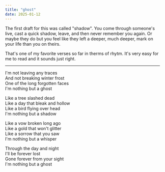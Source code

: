 ```yaml
---
title: "ghost"
date: 2025-01-12
---
```


The first draft for this was called "shadow". You come through someone's live, cast a quick shadow, leave, and then never remember you again. Or maybe they do but you feel like they left a deeper, much deeper, mark on your life than you on theirs.

That's one of my favorite verses so far in therms of rhytm. It's very easy for me to read and it sounds just right.

---

I'm not leaving any traces  
And not breaking winter frost  
One of the long forgotten faces  
I'm nothing but a ghost  

Like a tree slashed dead  
Like a day that bleak and hollow  
Like a bird flying over head  
I'm nothing but a shadow  

Like a vow broken long ago  
Like a gold that won't glitter  
Like a sorrow that you saw  
I'm nothing but a whisper  

Through the day and night  
I'll be forever lost  
Gone forever from your sight  
I'm nothing but a ghost  
  